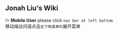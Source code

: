 ## Jonah Liu's Wiki



!> **Mobile User** please click `nav bar at left bottom`<br>移动端访问请点击`左下角菜单栏`展开菜单



